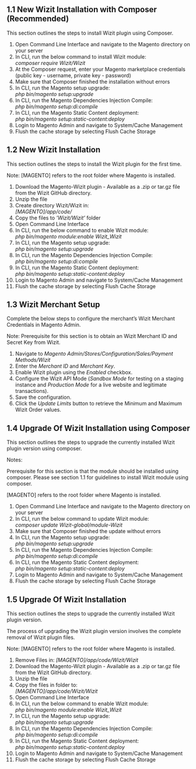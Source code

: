 <h2> 1.1    New Wizit Installation with Composer (Recommended) </h2>
<p> This section outlines the steps to install Wizit plugin using Composer. </p>

<ol>
	<li> Open Command Line Interface and navigate to the Magento directory on your server</li>
	<li> In CLI, run the below command to install Wizit module: <br/> <em>composer require Wizit/Wizit</em> </li>
	<li> At the Composer request, enter your Magento marketplace credentials (public key - username, private key - password)</li>
	<li> Make sure that Composer finished the installation without errors </li>
	<li> In CLI, run the Magento setup upgrade: <br/> <em>php bin/magento setup:upgrade</em> </li>
	<li> In CLI, run the Magento Dependencies Injection Compile: <br/> <em>php bin/magento setup:di:compile</em> </li>
	<li> In CLI, run the Magento Static Content deployment: <br/> <em>php bin/magento setup:static-content:deploy</em> </li>
	<li> Login to Magento Admin and navigate to System/Cache Management </li>
	<li> Flush the cache storage by selecting Flush Cache Storage </li>
</ol>

<h2> 1.2   New Wizit Installation </h2>
<p>This section outlines the steps to install the Wizit plugin for the first time.</p>

<p> Note: [MAGENTO] refers to the root folder where Magento is installed. </p>

<ol>
	<li> Download the Magento-Wizit plugin - Available as a .zip or tar.gz file from the Wizit GitHub directory. </li>
	<li> Unzip the file </li>
	<li> Create directory Wizit/Wizit in: <br/> <em>[MAGENTO]/app/code/</em></li>
	<li> Copy the files to <em>'Wizit/Wizit'</em> folder </li>
	<li> Open Command Line Interface </li>
	<li> In CLI, run the below command to enable Wizit module: <br/> <em>php bin/magento module:enable Wizit_Wizit</em> </li>
	<li> In CLI, run the Magento setup upgrade: <br/> <em>php bin/magento setup:upgrade</em> </li>
	<li> In CLI, run the Magento Dependencies Injection Compile: <br/> <em>php bin/magento setup:di:compile</em> </li>
	<li> In CLI, run the Magento Static Content deployment: <br/> <em>php bin/magento setup:static-content:deploy</em> </li>
	<li> Login to Magento Admin and navigate to System/Cache Management </li>
	<li> Flush the cache storage by selecting Flush Cache Storage </li>
</ol>

<h2> 1.3	Wizit Merchant Setup </h2>
<p> Complete the below steps to configure the merchant’s Wizit Merchant Credentials in Magento Admin. </p>
<p> Note: Prerequisite for this section is to obtain an Wizit Merchant ID and Secret Key from Wizit. </p>

<ol>
	<li> Navigate to <em>Magento Admin/Stores/Configuration/Sales/Payment Methods/Wizit</em> </li>
	<li> Enter the <em>Merchant ID</em> and <em>Merchant Key</em>. </li>
	<li> Enable Wizit plugin using the <em>Enabled</em> checkbox. </li>
	<li> Configure the Wizit API Mode (<em>Sandbox Mode</em> for testing on a staging instance and <em>Production Mode</em> for a live website and legitimate transactions). </li>
	<li> Save the configuration. </li>
	<li> Click the <em>Update Limits</em> button to retrieve the Minimum and Maximum Wizit Order values.</li>
</ol>

<h2> 1.4	Upgrade Of Wizit Installation using Composer</h2>
<p> This section outlines the steps to upgrade the currently installed Wizit plugin version using composer. </p>
<p> Notes: </p>
<p>Prerequisite for this section is that the module should be installed using composer. Please see section 1.1 for guidelines to install Wizit module using composer.</p>
<p>[MAGENTO] refers to the root folder where Magento is installed. </p>

<ol>
	<li> Open Command Line Interface and navigate to the Magento directory on your server</li>
	<li> In CLI, run the below command to update Wizit module: <br/> <em>composer update Wizit-global/module-Wizit</em> </li>
	<li> Make sure that Composer finished the update without errors </li>
	<li> In CLI, run the Magento setup upgrade: <br/> <em>php bin/magento setup:upgrade</em> </li>
	<li> In CLI, run the Magento Dependencies Injection Compile: <br/> <em>php bin/magento setup:di:compile</em> </li>
	<li> In CLI, run the Magento Static Content deployment: <br/> <em>php bin/magento setup:static-content:deploy</em> </li>
	<li> Login to Magento Admin and navigate to System/Cache Management </li>
	<li> Flush the cache storage by selecting Flush Cache Storage </li>
</ol>

<h2> 1.5	Upgrade Of Wizit Installation </h2>
<p> This section outlines the steps to upgrade the currently installed Wizit plugin version. </p>
<p> The process of upgrading the Wizit plugin version involves the complete removal of Wizit plugin files. </p>
<p> Note: [MAGENTO] refers to the root folder where Magento is installed. </p>

<ol>
	<li> Remove Files in: <em>[MAGENTO]/app/code/Wizit/Wizit</em></li>
	<li> Download the Magento-Wizit plugin - Available as a .zip or tar.gz file from the Wizit GitHub directory. </li>
	<li> Unzip the file </li>
	<li> Copy the files in folder to: <br/> <em>[MAGENTO]/app/code/Wizit/Wizit</em> </li>
	<li> Open Command Line Interface </li>
	<li> In CLI, run the below command to enable Wizit module: <br/> <em>php bin/magento module:enable Wizit_Wizit</em> </li>
	<li> In CLI, run the Magento setup upgrade: <br/> <em>php bin/magento setup:upgrade</em> </li>
	<li> In CLI, run the Magento Dependencies Injection Compile: <br/> <em>php bin/magento setup:di:compile</em> </li>
	<li> In CLI, run the Magento Static Content deployment: <br/> <em>php bin/magento setup:static-content:deploy</em> </li>
	<li> Login to Magento Admin and navigate to System/Cache Management </li>
	<li> Flush the cache storage by selecting Flush Cache Storage </li>
</ol>

